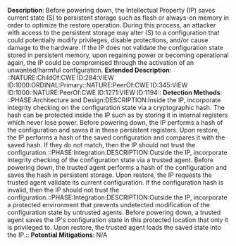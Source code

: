 **Description**: Before powering down, the Intellectual Property (IP) saves current state (S) to persistent storage such as flash or always-on memory in order to optimize the restore operation. During this process, an attacker with access to the persistent storage may alter (S) to a configuration that could potentially modify privileges, disable protections, and/or cause damage to the hardware. If the IP does not validate the configuration state stored in persistent memory, upon regaining power or becoming operational again, the IP could be compromised through the activation of an unwanted/harmful configuration.
**Extended Description**: ::NATURE:ChildOf:CWE ID:284:VIEW ID:1000:ORDINAL:Primary::NATURE:PeerOf:CWE ID:345:VIEW ID:1000::NATURE:PeerOf:CWE ID:1271:VIEW ID:1194::
**Detection Methods**: ::PHASE:Architecture and Design:DESCRIPTION:Inside the IP, incorporate integrity checking on the configuration state via a cryptographic hash. The hash can be protected inside the IP such as by storing it in internal registers which never lose power. Before powering down, the IP performs a hash of the configuration and saves it in these persistent registers. Upon restore, the IP performs a hash of the saved configuration and compares it with the saved hash. If they do not match, then the IP should not trust the configuration.::PHASE:Integration:DESCRIPTION:Outside the IP, incorporate integrity checking of the configuration state via a trusted agent. Before powering down, the trusted agent performs a hash of the configuration and saves the hash in persistent storage. Upon restore, the IP requests the trusted agent validate its current configuration. If the configuration hash is invalid, then the IP should not trust the configuration.::PHASE:Integration:DESCRIPTION:Outside the IP, incorporate a protected environment that prevents undetected modification of the configuration state by untrusted agents. Before powering down, a trusted agent saves the IP's configuration state in this protected location that only it is privileged to. Upon restore, the trusted agent loads the saved state into the IP.::
**Potential Mitigations**: N/A